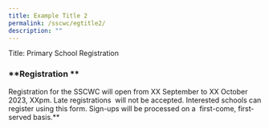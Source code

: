 ```yaml
---
title: Example Title 2
permalink: /sscwc/egtitle2/
description: ""
---
```

Title: Primary School Registration

### **Registration **

Registration for the SSCWC will open from XX September to XX October 2023, XXpm. Late registrations  will not be accepted. Interested schools can register using this form. Sign-ups will be processed on a  first-come, first-served basis.**